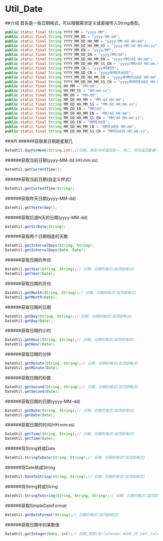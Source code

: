 # Util_Date  

##介绍
首先是一些日期格式，可以根据需求定义或直接传入String类型。

```JAVA  
public static final String YYYY_MM = "yyyy-MM";
public static final String YYYY_MM_DD = "yyyy-MM-dd";
public static final String YYYY_MM_DD_HH_MM = "yyyy-MM-dd HH:mm";
public static final String YYYY_MM_DD_HH_MM_SS = "yyyy-MM-dd HH:mm:ss";
public static final String YYYY_MM_EN = "yyyy/MM";
public static final String YYYY_MM_DD_EN = "yyyy/MM/dd";
public static final String YYYY_MM_DD_HH_MM_EN = "yyyy/MM/dd HH:mm";
public static final String YYYY_MM_DD_HH_MM_SS_EN = "yyyy/MM/dd HH:mm:ss";
public static final String YYYY_MM_CN = "yyyy年MM月";
public static final String YYYY_MM_DD_CN = "yyyy年MM月dd日";
public static final String YYYY_MM_DD_HH_MM_CN = "yyyy年MM月dd日 HH:mm";
public static final String YYYY_MM_DD_HH_MM_SS_CN = "yyyy年MM月dd日 HH:mm:ss";
public static final String HH_MM = "HH:mm";
public static final String HH_MM_SS = "HH:mm:ss";
public static final String MM_DD = "MM-dd";
public static final String MM_DD_HH_MM = "MM-dd HH:mm";
public static final String MM_DD_HH_MM_SS = "MM-dd HH:mm:ss";
public static final String MM_DD_EN = "MM/dd";
public static final String MM_DD_HH_MM_EN = "MM/dd HH:mm";
public static final String MM_DD_HH_MM_SS_EN = "MM/dd HH:mm:ss";
public static final String MM_DD_CN = "MM月dd日";
public static final String MM_DD_HH_MM_CN = "MM月dd日 HH:mm";
public static final String MM_DD_HH_MM_SS_CN = "MM月dd日 HH:mm:ss";
``` 
##API
######获取某日期是星期几
```JAVA
DateUtil.dayForWeek(String,int);//日期，类型(0时返回周一、周二，否则返回星期一、星期二)
```
######获取当前日期(yyyy-MM-dd HH:mm:ss)
```Java  
DateUtil.getCurrentTime(); 
```
######获取当前日期(自定义样式)
```Java  
DateUtil.getCurrentTime(String); 
```
######获取昨天日期(yyyy-MM-dd)
```Java  
DateUtil.getYesterday(); 
```
######获取后退N天的日期(yyyy-MM-dd)
```Java  
DateUtil.getStrDate(String); 
```
######获取两个日期相差的天数
```Java  
DateUtil.getIntervalDays(String, String);
DateUtil.getIntervalDays(Date, Date);
```
######获取日期的年份
```Java  
DateUtil.getYear(String, String);// 日期，日期的格式(如顶部格式)
DateUtil.getYear(Date);
```
######获取日期的月份
```Java  
DateUtil.getMonth(String, String);// 日期，日期的格式(如顶部格式)
DateUtil.getMonth(Date);
```
######获取日期的日期
```Java  
DateUtil.getDay(String, String);// 日期，日期的格式(如顶部格式)
DateUtil.getDay(Date);
```
######获取日期的小时
```Java  
DateUtil.getHour(String, String);// 日期，日期的格式(如顶部格式)
DateUtil.getHour(Date);
```
######获取日期的分钟
```Java  
DateUtil.getMinute(String, String);// 日期，日期的格式(如顶部格式)
DateUtil.getMinute(Date);
```
######获取日期的秒数
```Java  
DateUtil.getSecond(String, String);// 日期，日期的格式(如顶部格式)
DateUtil.getSecond(Date);
```
######获取日期的日期(yyyy-MM-dd)
```Java  
DateUtil.getDate(String, String);// 日期，日期的格式(如顶部格式)
DateUtil.getDate(Date);
```
######获取日期的时间(HH:mm:ss)
```Java  
DateUtil.getTime(String, String);// 日期，日期的格式(如顶部格式)
DateUtil.getTime(Date);
```
######将String转成Date
```Java  
DateUtil.StringToDate(String, String);// 日期，日期的格式(如顶部格式) 
```
######将Date转成String
```Java  
DateUtil.DateToString(String, String);// 日期，日期的格式(如顶部格式) 
``` 
######将String转成String
```Java  
DateUtil.StringToString(String, String, String);// 日期，日期的格式(如顶部格式) ，新的日期格式
``` 
######获取SimpleDateFormat
```Java  
DateUtil.getDateFormat(String);// 日期的格式(如顶部格式)
``` 
######获取日期中的某数值
```Java  
DateUtil.getInteger(Date, int);// 日期,类型(如:Calendar.HOUR_OF_DAY、Calendar.SECOND)
``` 





